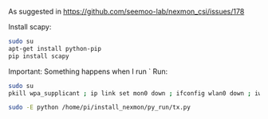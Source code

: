 As suggested in https://github.com/seemoo-lab/nexmon_csi/issues/178

Install scapy:
```sh
sudo su
apt-get install python-pip
pip install scapy
```
Important: Something happens when I run `
Run:
```sh
sudo su
pkill wpa_supplicant ; ip link set mon0 down ; ifconfig wlan0 down ; iw phy `iw dev wlan0 info | gawk '/wiphy/ {printf "phy" $2}'` interface add mon0 type monitor; ifconfig mon0 up ; ifconfig wlan0 up; nexutil -k48/20 ; iw dev

sudo -E python /home/pi/install_nexmon/py_run/tx.py
```
<!--stackedit_data:
eyJoaXN0b3J5IjpbNjA0MzA4NTgyLDEwNTIxNTg1NzEsMjUyNz
Q5MTQyLDExOTYwMzE0NDcsNTQ3MTE2ODkyLC0yNTIzODI0MTgs
NTkwNzk4NDAwLC0xMTE4NDgwNDE0LC0xMjg2MTkwNzAyXX0=
-->